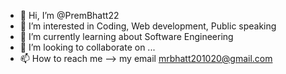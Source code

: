 - 👋 Hi, I’m @PremBhatt22
- 👀 I’m interested in Coding, Web development, Public speaking
- 🌱 I’m currently learning about Software Engineering
- 💞️ I’m looking to collaborate on ...
- 📫 How to reach me --> my email mrbhatt201020@gmail.com

<!---
PremBhatt22/PremBhatt22 is a ✨ special ✨ repository because its `README.md` (this file) appears on your GitHub profile.
You can click the Preview link to take a look at your changes.
--->
